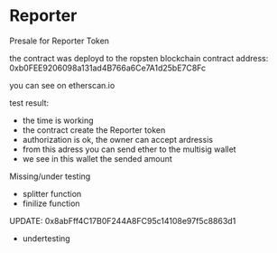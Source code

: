 # Reporter

Presale for Reporter Token

the contract was deployd to the ropsten blockchain
contract address: 
0xb0FEE9206098a131ad4B766a6Ce7A1d25bE7C8Fc

you can see on etherscan.io

test result: 

- the time is working
- the contract create the Reporter token
- authorization is ok, the owner can accept  ardressis
- from this adress you can send ether to the multisig wallet
- we see in this wallet the sended amount

Missing/under testing

- splitter function
- finilize function

UPDATE:  0x8abFff4C17B0F244A8FC95c14108e97f5c8863d1
- undertesting







